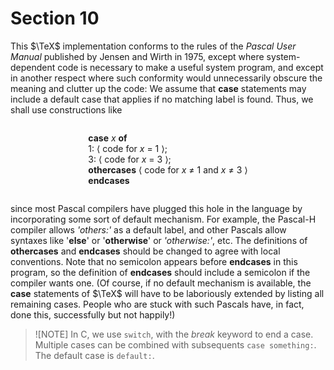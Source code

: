 # Section 10

This $\TeX$ implementation conforms to the rules of the *Pascal User Manual* published by Jensen and Wirth in 1975, except where system-dependent code is necessary to make a useful system program, and except in another respect where such conformity would unnecessarily obscure the meaning and clutter up the code:
We assume that **case** statements may include a default case that applies if no matching label is found.
Thus, we shall use constructions like

<div align="center">
<div style="text-align: left; display: inline-block;">

**case** *x* **of**<br>
1: ⟨ code for *x* = 1 ⟩;<br>
3: ⟨ code for *x* = 3 ⟩;<br>
**othercases** ⟨ code for *x* $\ne$ 1 and *x* $\ne$ 3 ⟩<br>
**endcases**
</div>
</div>

since most Pascal compilers have plugged this hole in the language by incorporating some sort of default mechanism.
For example, the Pascal-H compiler allows *'others:'* as a default label, and other Pascals allow syntaxes like '**else**' or '**otherwise**' or *'otherwise:'*, etc.
The definitions of **othercases** and **endcases** should be changed to agree with local conventions.
Note that no semicolon appears before **endcases** in this program, so the definition of **endcases** should include a semicolon if the compiler wants one.
(Of course, if no default mechanism is available, the **case** statements of $\TeX$ will have to be laboriously extended by listing all remaining cases.
People who are stuck with such Pascals have, in fact, done this, successfully but not happily!)

> ![NOTE]
> In C, we use `switch`, with the *break* keyword to end a case.
> Multiple cases can be combined with subsequents `case something:`.
> The default case is `default:`.
